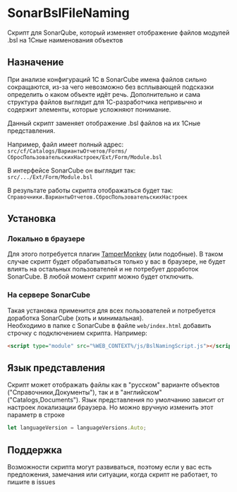 # SonarBslFileNaming
Скрипт для SonarQube, который изменяет отображение файлов модулей .bsl на 1Сные наименования объектов

## Назначение
При анализе конфигураций 1С в SonarCube имена файлов сильно сокращаются, из-за чего невозможно без всплывающей подсказки определить о каком объекте идёт речь. Дополнительно и сама структура файлов выглядит для 1С-разработчика непривычно и содержит элементы, которые усложняют понимание.

Данный скрипт заменяет отображение .bsl файлов на их 1Сные представления.

Например, файл имеет полный адрес:  
`src/cf/Catalogs/ВариантыОтчетов/Forms/СбросПользовательскихНастроек/Ext/Form/Module.bsl`

В интерфейсе SonarCube он выглядит так:  
`src/.../Ext/Form/Module.bsl`

В результате работы скрипта отображаться будет так:  
`Справочники.ВариантыОтчетов.СбросПользовательскихНастроек`

## Установка

### Локально в браузере
Для этого потребуется плагин [TamperMonkey](https://www.tampermonkey.net/) (или подобные). В таком случае скрипт будет обрабатываться только у вас в браузере, не будет влиять на остальных пользователей и не потребует доработок SonarCube. В любой момент скрипт можно будет отключить.

### На сервере SonarCube
Такая установка применится для всех пользователей и потребуется доработка SonarCube (хоть и минимальная).  
Необходимо в папке с SonarCube в файле `web/index.html` добавить строчку с подключением скрипта. Например:

```html
<script type="module" src="%WEB_CONTEXT%/js/BslNamingScript.js"></script>
```

## Язык представления

Скрипт может отображать файлы как в "русском" варианте объектов ("Справочники,Документы"), так и в "английском" ("Catalogs,Documents"). Язык представления по умолчанию зависит от настроек локализации браузера. Но можно вручную изменить этот параметр в строке

```js
let languageVersion = languageVersions.Auto;
```

## Поддержка

Возможности скрипта могут развиваться, поэтому если у вас есть предложения, замечания или ситуации, когда скрипт не работает, то пишите в issues
